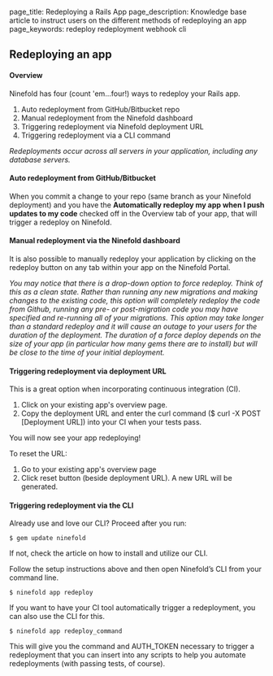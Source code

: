 page_title: Redeploying a Rails App
page_description: Knowledge base article to instruct users on the different methods of redeploying an app
page_keywords: redeploy redeployment webhook cli 

## Redeploying an app

#### Overview

Ninefold has four (count 'em...four!) ways to redeploy your Rails app.

1. Auto redeployment from GitHub/Bitbucket repo
2. Manual redeployment from the Ninefold dashboard
3. Triggering redeployment via Ninefold deployment URL
4. Triggering redeployment via a CLI command

_Redeployments occur across all servers in your application, including any database servers._

#### Auto redeployment from GitHub/Bitbucket

When you commit a change to your repo (same branch as your Ninefold deployment) and you have the __Automatically redeploy my app when I push updates to my code__ checked off in the Overview tab of your app, that will trigger a redeploy on Ninefold. 

#### Manual redeployment via the Ninefold dashboard 

It is also possible to manually redeploy your application by clicking on the redeploy button on any tab within your app on the Ninefold Portal. 

_You may notice that there is a drop-down option to force redeploy. Think of this as a clean state.  Rather than running any new migrations and making changes to the existing code, this option will completely redeploy the code from Github, running any pre- or post-migration code you may have specified and re-running all of your migrations.  This option may take longer than a standard redeploy and it will cause an outage to your users for the duration of the deployment. The duration of a force deploy depends on the size of your app (in particular how many gems there are to install) but will be close to the time of your initial deployment._

#### Triggering redeployment via deployment URL

This is a great option when incorporating continuous integration (CI).

1. Click on your existing app's overview page.
2. Copy the deployment URL and enter the curl command ($ curl -X POST [Deployment URL]) into your CI when your tests pass.

You will now see your app redeploying!

To reset the URL:

1. Go to your existing app's overview page
2. Click reset button (beside deployment URL). A new URL will be generated.

#### Triggering redeployment via the CLI

Already use and love our CLI? Proceed after you run:

	$ gem update ninefold

If not, check the article on how to install and utilize our CLI.

Follow the setup instructions above and then open Ninefold’s CLI from your command line.

	$ ninefold app redeploy

If you want to have your CI tool automatically trigger a redeployment, you can also use the CLI for this.  

	$ ninefold app redeploy_command

This will give you the command and AUTH_TOKEN necessary to trigger a redeployment that you can insert into any scripts to help you automate redeployments (with passing tests, of course).
